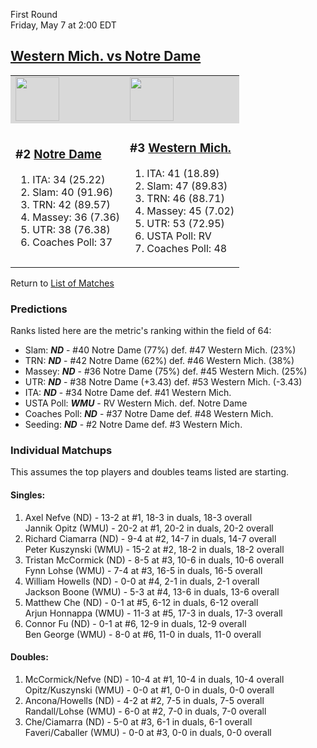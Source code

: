 First Round  
Friday, May 7 at 2:00 EDT
## [Western Mich. vs Notre Dame](https://www.ncaa.com/game/5833372) 

<table>  
<tr style="background-color: #d9d9d9 !important"><td><a href="../index.md"><img src="https://www.ncaa.com/sites/default/files/images/logos/schools/n/notre-dame.70.png" width="70" height="70" /></a></td><td><a href="../index.md"><img src="https://www.ncaa.com/sites/default/files/images/logos/schools/w/western-mich.70.png" width="70" height="70" /></a></td></tr>
<tr><td>  

<h3>#2 <a href="../index.md">Notre Dame</a></h3>  

<ol>  
<li>ITA: 34 (25.22)</li>  
<li>Slam: 40 (91.96)</li>  
<li>TRN: 42 (89.57)</li>  
<li>Massey: 36 (7.36)</li>  
<li>UTR: 38 (76.38)</li>  
<li>Coaches Poll: 37</li>  
</ol>  

</td><td>  

<h3>#3 <a href="../index.md">Western Mich.</a></h3>  

<ol>  
<li>ITA: 41 (18.89)</li>  
<li>Slam: 47 (89.83)</li>  
<li>TRN: 46 (88.71)</li>  
<li>Massey: 45 (7.02)</li>  
<li>UTR: 53 (72.95)</li>  
<li>USTA Poll: RV</li>  
<li>Coaches Poll: 48</li>  
</ol>  

</td></tr></table>  

Return to [List of Matches](../index.md)  

### Predictions  

Ranks listed here are the metric's ranking within the field of 64:  
- Slam: ***ND*** - #40 Notre Dame (77%) def. #47 Western Mich. (23%)  
- TRN: ***ND*** - #42 Notre Dame (62%) def. #46 Western Mich. (38%)  
- Massey: ***ND*** - #36 Notre Dame (75%) def. #45 Western Mich. (25%)  
- UTR: ***ND*** - #38 Notre Dame (+3.43) def. #53 Western Mich. (-3.43)  
- ITA: ***ND*** - #34 Notre Dame def. #41 Western Mich.  
- USTA Poll: ***WMU*** - RV Western Mich. def. Notre Dame  
- Coaches Poll: ***ND*** - #37 Notre Dame def. #48 Western Mich.  
- Seeding: ***ND*** - #2 Notre Dame def. #3 Western Mich.  

### Individual Matchups  

This assumes the top players and doubles teams listed are starting.  

#### Singles:  
1. Axel Nefve (ND) - 13-2 at #1, 18-3 in duals, 18-3 overall  
   Jannik Opitz (WMU) - 20-2 at #1, 20-2 in duals, 20-2 overall
2. Richard Ciamarra (ND) - 9-4 at #2, 14-7 in duals, 14-7 overall  
   Peter Kuszynski (WMU) - 15-2 at #2, 18-2 in duals, 18-2 overall
3. Tristan McCormick (ND) - 8-5 at #3, 10-6 in duals, 10-6 overall  
   Fynn Lohse (WMU) - 7-4 at #3, 16-5 in duals, 16-5 overall
4. William Howells (ND) - 0-0 at #4, 2-1 in duals, 2-1 overall  
   Jackson Boone (WMU) - 5-3 at #4, 13-6 in duals, 13-6 overall
5. Matthew Che (ND) - 0-1 at #5, 6-12 in duals, 6-12 overall  
   Arjun Honnappa (WMU) - 11-3 at #5, 17-3 in duals, 17-3 overall
6. Connor Fu (ND) - 0-1 at #6, 12-9 in duals, 12-9 overall  
   Ben George (WMU) - 8-0 at #6, 11-0 in duals, 11-0 overall

#### Doubles:  
1. McCormick/Nefve (ND) - 10-4 at #1, 10-4 in duals, 10-4 overall  
   Opitz/Kuszynski (WMU) - 0-0 at #1, 0-0 in duals, 0-0 overall
2. Ancona/Howells (ND) - 4-2 at #2, 7-5 in duals, 7-5 overall  
   Randall/Lohse (WMU) - 6-0 at #2, 7-0 in duals, 7-0 overall
3. Che/Ciamarra (ND) - 5-0 at #3, 6-1 in duals, 6-1 overall  
   Faveri/Caballer (WMU) - 0-0 at #3, 0-0 in duals, 0-0 overall